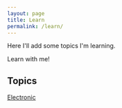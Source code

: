 ```yaml
---
layout: page
title: Learn
permalink: /learn/
---
```


Here I'll add some topics I'm learning.

Learn with me!


## Topics

[Electronic](learn/)

